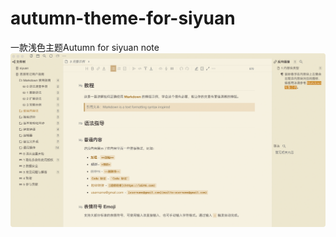# autumn-theme-for-siyuan
一款浅色主题Autumn for siyuan note
![preview](https://raw.githubusercontent.com/langzhou/autumn-theme-for-siyuan/main/preview.png)

